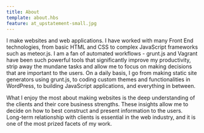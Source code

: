 ```yaml
---
title: About
template: about.hbs
feature: at_upstatement-small.jpg
---
```


I make websites and web applications. I have worked with many Front End technologies, from basic HTML and CSS to complex JavaScript frameworks such as meteor.js. I am a fan of automated workflows - grunt.js and Vagrant have been such powerful tools that significantly improve my productivity, strip away the mundane tasks and allow me to focus on making decisions that are important to the users. On a daily basis, I go from making static site generators using grunt.js, to coding custom themes and functionalities in WordPress, to building JavaScript applications, and everything in between.

What I enjoy the most about making websites is the deep understanding of the clients and their core business strengths. These insights allow me to decide on how to best construct and present information to the users. Long-term relationship with clients is essential in the web industry, and it is one of the most prized facets of my work.
